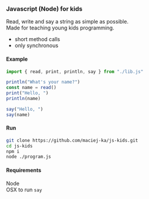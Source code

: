 ### Javascript (Node) for kids
Read, write and say a string as simple as possible.  
Made for teaching young kids programming.  
- short method calls
- only synchronous

#### Example
```javascript
import { read, print, println, say } from "./lib.js"

println("What's your name?")
const name = read()
print("Hello, ")
println(name)

say("Hello, ")
say(name)
```

#### Run
```bash
git clone https://github.com/maciej-ka/js-kids.git
cd js-kids
npm i
node ./program.js
```

#### Requirements
Node  
OSX to run `say`

